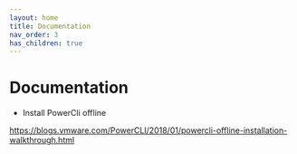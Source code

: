 ```yaml
---
layout: home
title: Documentation
nav_order: 3
has_children: true
---
```


Documentation
=============

- Install PowerCli offline

https://blogs.vmware.com/PowerCLI/2018/01/powercli-offline-installation-walkthrough.html

